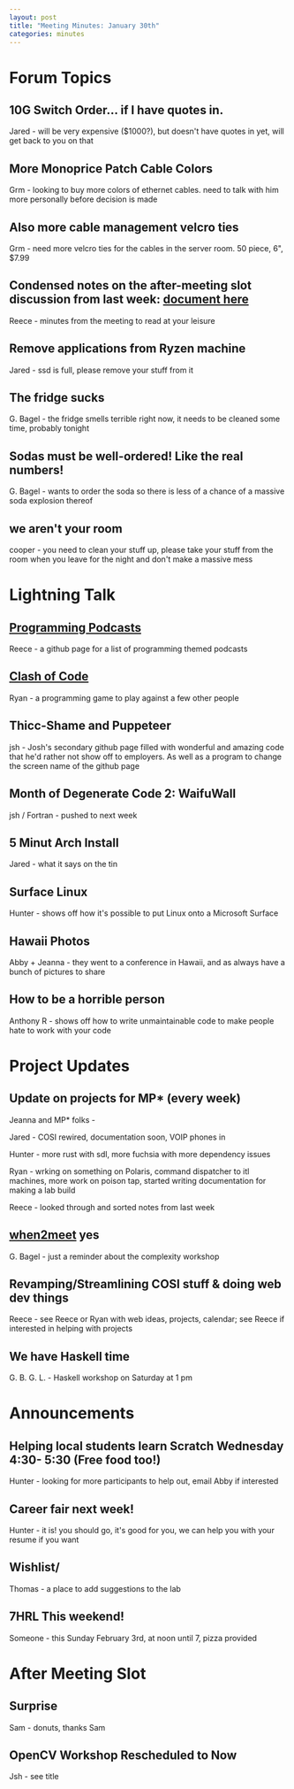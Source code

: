 ```yaml
---
layout: post
title: "Meeting Minutes: January 30th"
categories: minutes
---
```


# Forum Topics

## 10G Switch Order... if I have quotes in.
Jared - will be very expensive ($1000?), but doesn't have quotes in yet, will get back to you on that

## More Monoprice Patch Cable Colors
Grm - looking to buy more colors of ethernet cables. need to talk with him more personally before decision is made

## Also more cable management velcro ties
Grm - need more velcro ties for the cables in the server room. 50 piece, 6", $7.99

## Condensed notes on the after-meeting slot discussion from last week: [document here](https://docs.google.com/document/d/1Ajgbi6K6R06syqvAkbkqXU74M0UkOTFhxPsOCJ0TK_E/edit?usp=sharing)
Reece - minutes from the meeting to read at your leisure

## Remove applications from Ryzen machine
Jared - ssd is full, please remove your stuff from it

## The fridge sucks
G. Bagel - the fridge smells terrible right now, it needs to be cleaned some time, probably tonight

## Sodas must be well-ordered! Like the real numbers!
G. Bagel - wants to order the soda so there is less of a chance of a massive soda explosion thereof

## we aren't your room
cooper - you need to clean your stuff up, please take your stuff from the room when you leave for the night and don't make a massive mess

# Lightning Talk

## [Programming Podcasts](https://github.com/rShetty/awesome-podcasts)
Reece - a github page for a list of programming themed podcasts

## [Clash of Code](https://www.codingame.com/multiplayer/clashofcode)
Ryan - a programming game to play against a few other people

## Thicc-Shame and Puppeteer
jsh - Josh's secondary github page filled with wonderful and amazing code that he'd rather not show off to employers. As well as a program to change the screen name of the github page

## Month of Degenerate Code 2: WaifuWall
jsh / Fortran - pushed to next week

## 5 Minut Arch Install
Jared - what it says on the tin

## Surface Linux
Hunter - shows off how it's possible to put Linux onto a Microsoft Surface

## Hawaii Photos
Abby + Jeanna - they went to a conference in Hawaii, and as always have a bunch of pictures to share

## How to be a horrible person
Anthony R - shows off how to write unmaintainable code to make people hate to work with your code

# Project Updates

## Update on projects for MP* (every week)
Jeanna and MP* folks -

Jared - COSI rewired, documentation soon, VOIP phones in

Hunter - more rust with sdl, more fuchsia with more dependency issues

Ryan - wrking on something on Polaris, command dispatcher to itl machines, more work on poison tap, started writing documentation for making a lab build

Reece - looked through and sorted notes from last week

## [when2meet](https://www.when2meet.com/?7453936-2jof6) yes
G. Bagel - just a reminder about the complexity workshop

## Revamping/Streamlining COSI stuff & doing web dev things
Reece - see Reece or Ryan with web ideas, projects, calendar; see Reece if interested in helping with projects

## We have Haskell time
G. B. G. L. - Haskell workshop on Saturday at 1 pm

# Announcements

## Helping local students learn Scratch Wednesday 4:30- 5:30 (Free food too!)
Hunter - looking for more participants to help out, email Abby if interested

## Career fair next week!
Hunter - it is! you should go, it's good for you, we can help you with your resume if you want

## Wishlist/
Thomas - a place to add suggestions to the lab

## 7HRL This weekend!
Someone - this Sunday February 3rd, at noon until 7, pizza provided

# After Meeting Slot

## Surprise
Sam - donuts, thanks Sam

## OpenCV Workshop Rescheduled to Now
Jsh - see title
